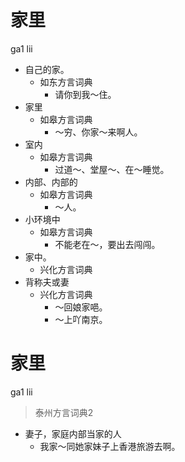# 家里
ga1 lii
+ 自己的家。
  * 如东方言词典
    - 请你到我～住。
+ 家里
  * 如皋方言词典
    - ～穷、你家～来啊人。
+ 室内
  * 如皋方言词典
    - 过道～、堂屋～、在～睡觉。
+ 内部、内部的
  * 如皋方言词典
    - ～人。
+ 小环境中
  * 如皋方言词典
    - 不能老在～，要出去闯闯。
+ 家中。
  * 兴化方言词典
+ 背称夫或妻
  * 兴化方言词典
    - ～回娘家唈。
    - ～上吖南京。

# 家里
ga1 lii
> 泰州方言词典2
- 妻子，家庭内部当家的人
  - 我家～同她家妹子上香港旅游去啊。
